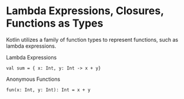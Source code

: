 # Lambda Expressions, Closures, Functions as Types


Kotlin utilizes a family of function types to represent functions, such as lambda expressions.


Lambda Expressions


```
val sum = { x: Int, y: Int -> x + y}
```


Anonymous Functions


```
fun(x: Int, y: Int): Int = x + y
```
